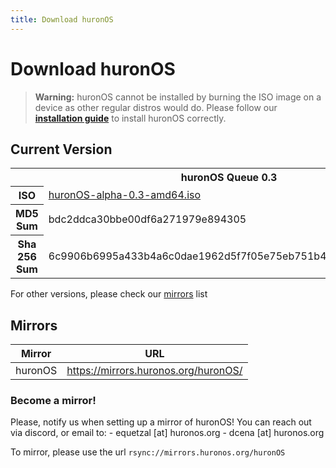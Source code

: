 ```yaml
---
title: Download huronOS
---
```

# Download huronOS

> **Warning:** huronOS cannot be installed by burning the ISO image on a device as other regular distros would do. Please follow our [**installation guide**](/docs/usage/how-to-install) to install huronOS correctly.

## Current Version

<table>
	<tr>
		<th colspan='2'>huronOS Queue 0.3</th>
	</tr>
	<tr>
  		<th>ISO</th>
		<td><a href="https://mirrors.huronos.org/huronOS/alpha/huronOS-alpha-0.3-amd64.iso" target="_blank">huronOS-alpha-0.3-amd64.iso</a></td>
	</tr>
	<tr>
		<th>MD5 Sum</th>
		<td>bdc2ddca30bbe00df6a271979e894305</td>
	</tr>
	<tr>
		<th>Sha 256 Sum</th>
		<td>6c9906b6995a433b4a6c0dae1962d5f7f05e75eb751b4d432a176dbf04a81ae4</td>
	</tr>
</table>

For other versions, please check our [mirrors](#mirrors) list

## Mirrors
| Mirror  | URL                                  |
| ------- | ------------------------------------ |
| huronOS | https://mirrors.huronos.org/huronOS/ |

### Become a mirror!
Please, notify us when setting up a mirror of huronOS!
You can reach out via discord, or email to:
	- equetzal [at] huronos.org
	- dcena [at] huronos.org

To mirror, please use the url `rsync://mirrors.huronos.org/huronOS`